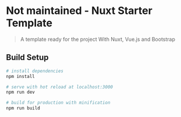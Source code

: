 # Not maintained - Nuxt Starter Template

> A template ready for the project
> With Nuxt, Vue.js and Bootstrap

## Build Setup

``` bash
# install dependencies
npm install

# serve with hot reload at localhost:3000
npm run dev

# build for production with minification
npm run build
```
